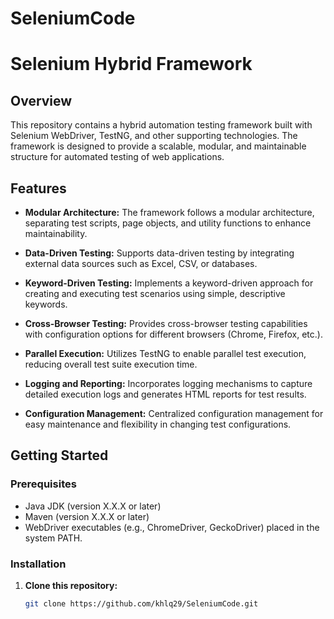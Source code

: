 # SeleniumCode
# Selenium Hybrid Framework

## Overview

This repository contains a hybrid automation testing framework built with Selenium WebDriver, TestNG, and other supporting technologies. The framework is designed to provide a scalable, modular, and maintainable structure for automated testing of web applications.

## Features

- **Modular Architecture:** The framework follows a modular architecture, separating test scripts, page objects, and utility functions to enhance maintainability.

- **Data-Driven Testing:** Supports data-driven testing by integrating external data sources such as Excel, CSV, or databases.

- **Keyword-Driven Testing:** Implements a keyword-driven approach for creating and executing test scenarios using simple, descriptive keywords.

- **Cross-Browser Testing:** Provides cross-browser testing capabilities with configuration options for different browsers (Chrome, Firefox, etc.).

- **Parallel Execution:** Utilizes TestNG to enable parallel test execution, reducing overall test suite execution time.

- **Logging and Reporting:** Incorporates logging mechanisms to capture detailed execution logs and generates HTML reports for test results.

- **Configuration Management:** Centralized configuration management for easy maintenance and flexibility in changing test configurations.

## Getting Started

### Prerequisites

- Java JDK (version X.X.X or later)
- Maven (version X.X.X or later)
- WebDriver executables (e.g., ChromeDriver, GeckoDriver) placed in the system PATH.

### Installation

1. **Clone this repository:**

   ```bash
   git clone https://github.com/khlq29/SeleniumCode.git
